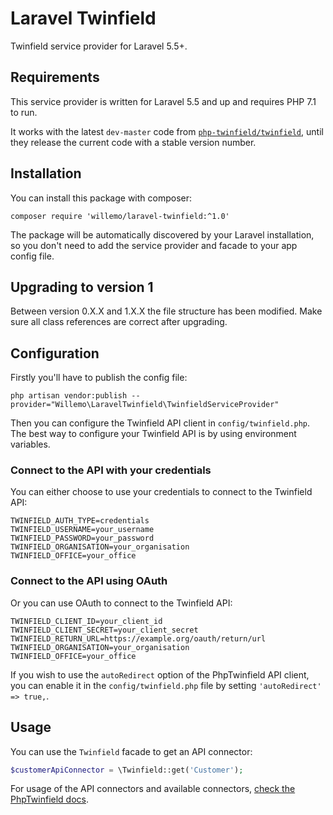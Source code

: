 # Laravel Twinfield

Twinfield service provider for Laravel 5.5+.

## Requirements

This service provider is written for Laravel 5.5 and up and requires PHP 7.1 to run.

It works with the latest `dev-master` code from [`php-twinfield/twinfield`](https://github.com/php-twinfield/twinfield), until they release the current code with a stable version number.

## Installation

You can install this package with composer:

```
composer require 'willemo/laravel-twinfield:^1.0'
```

The package will be automatically discovered by your Laravel installation, so you don't need to add the service provider and facade to your app config file.

## Upgrading to version 1

Between version 0.X.X and 1.X.X the file structure has been modified. Make sure all class references are correct after upgrading.

## Configuration

Firstly you'll have to publish the config file:

```
php artisan vendor:publish --provider="Willemo\LaravelTwinfield\TwinfieldServiceProvider"
```

Then you can configure the Twinfield API client in `config/twinfield.php`. The best way to configure your Twinfield API is by using environment variables.

### Connect to the API with your credentials

You can either choose to use your credentials to connect to the Twinfield API:

```dotenv
TWINFIELD_AUTH_TYPE=credentials
TWINFIELD_USERNAME=your_username
TWINFIELD_PASSWORD=your_password
TWINFIELD_ORGANISATION=your_organisation
TWINFIELD_OFFICE=your_office
```

### Connect to the API using OAuth

Or you can use OAuth to connect to the Twinfield API:

```dotenv
TWINFIELD_CLIENT_ID=your_client_id
TWINFIELD_CLIENT_SECRET=your_client_secret
TWINFIELD_RETURN_URL=https://example.org/oauth/return/url
TWINFIELD_ORGANISATION=your_organisation
TWINFIELD_OFFICE=your_office
```

If you wish to use the `autoRedirect` option of the PhpTwinfield API client, you can enable it in the `config/twinfield.php` file by setting `'autoRedirect' => true,`.

## Usage

You can use the `Twinfield` facade to get an API connector:

```php
$customerApiConnector = \Twinfield::get('Customer');
```

For usage of the API connectors and available connectors, [check the PhpTwinfield docs](https://github.com/php-twinfield/twinfield).
